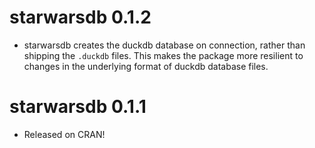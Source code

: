 # starwarsdb 0.1.2

* starwarsdb creates the duckdb database on connection, rather than shipping the
  `.duckdb` files. This makes the package more resilient to changes in the
  underlying format of duckdb database files.

# starwarsdb 0.1.1

* Released on CRAN!
